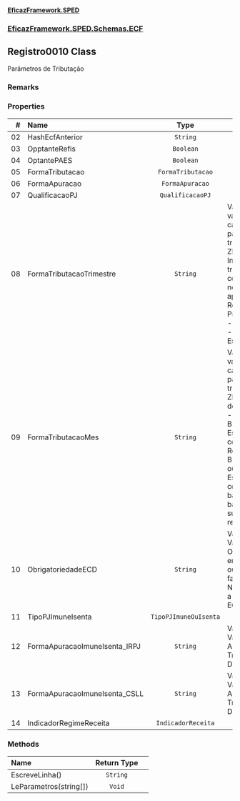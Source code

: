 #### [EficazFramework.SPED](EficazFrameworkSPED.md 'EficazFramework SPED')
### [EficazFramework.SPED.Schemas.ECF](EficazFramework.SPED.Schemas.ECF.md 'EficazFramework.SPED.Schemas.ECF')

## Registro0010 Class

Parâmetros de Tributação

### Remarks
### Properties

| # | Name | Type | |
| ---: | :--- | :---: | :--- |
| 02 | HashEcfAnterior | `String` |  |
| 03 | OpptanteRefis | `Boolean` |  |
| 04 | OptantePAES | `Boolean` |  |
| 05 | FormaTributacao | `FormaTributacao` |  |
| 06 | FormaApuracao | `FormaApuracao` |  |
| 07 | QualificacaoPJ | `QualificacaoPJ` |  |
| 08 | FormaTributacaoTrimestre | `String` | Valores válidos (um caractere para cada trimestre):            0 - ZERO - Não Informado - trimestre não compreendido no período de apuração            R - Real            P - Presumido            A - Arbitrado            E - Real Estimativa |
| 09 | FormaTributacaoMes | `String` | Valores válidos (um caractere para cada trimestre):            0 - ZERO - Fora do Período            E - Receita Bruta: Estimativa com base na Receita Bruta            B - Balanço ou Balancete: Estimativa com base no balanço ou balancete de suspensão / reduçao |
| 10 | ObrigatoriedadeECD | `String` | Valores Válidos:            C - Obrigada a entregar ECD ou entrega facultativa            L - Não obrigada a entregar ECD |
| 11 | TipoPJImuneIsenta | `TipoPJImuneOuIsenta` |  |
| 12 | FormaApuracaoImuneIsenta_IRPJ | `String` | Valores Válidos:            A - Anual            T - Trimestral            D - Desobrigada |
| 13 | FormaApuracaoImuneIsenta_CSLL | `String` | Valores Válidos:            A - Anual            T - Trimestral            D - Desobrigada |
| 14 | IndicadorRegimeReceita | `IndicadorReceita` |  |
### Methods

| Name | Return Type | |
| :--- | :---: | :--- |
| EscreveLinha() | `String` |  |
| LeParametros(string[]) | `Void` |  |
